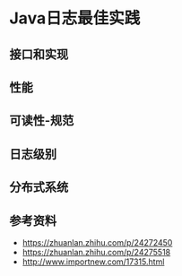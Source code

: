 # Java日志最佳实践

## 接口和实现

## 性能

## 可读性-规范

## 日志级别

## 分布式系统

## 参考资料

* https://zhuanlan.zhihu.com/p/24272450
* https://zhuanlan.zhihu.com/p/24275518
* http://www.importnew.com/17315.html
